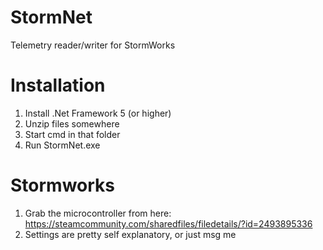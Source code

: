 # StormNet
Telemetry reader/writer for StormWorks

# Installation

1. Install .Net Framework 5 (or higher)
2. Unzip files somewhere
3. Start cmd in that folder
4. Run StormNet.exe

# Stormworks

1. Grab the microcontroller from here: https://steamcommunity.com/sharedfiles/filedetails/?id=2493895336
2. Settings are pretty self explanatory, or just msg me
